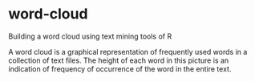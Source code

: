 # word-cloud
Building a word cloud using text mining tools of R

A word cloud is a graphical representation of frequently used words in a collection of text files. The height of each word in this picture is an indication of frequency of occurrence of the word in the entire text. 
